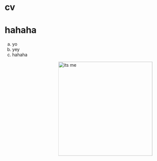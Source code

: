 # cv
<html>
<head>
    <meta charset="UTF-8">
    <title>yeyie!</title>
</head>
<body>
  <h1>hahaha</h1>
  <ol type="a">
    <li>yo</li>
    <li>yey</li>
    <li>hahaha</li>
  </ol>
  <marquee scrollamount="1200" direction="right"><img src="https://static.boredpanda.com/blog/wp-content/uploads/2015/07/smiling-cat-33__605.jpg" alt="its me" height="300" width="300" > </marquee>
</body>
</html> 
